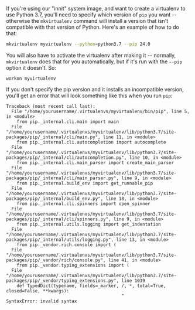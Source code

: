 <!--
.. title: Python 3.7 virtualenvs on the "innit" system image
.. slug: Python37VirtualenvOnInnit
.. date: 2025-03-20 18:25:00 UTC+00:00
.. tags:
.. category:
.. link:
.. description:
.. type: text
-->

If you're using our "innit" system image, and want to create a virtualenv to use
Python 3.7, you'll need to specify which version of `pip` you want -- otherwise
the `mkvirtualenv` command will install a version that isn't compatible with that
version of Python.  Here's an example of how to do that:

```bash
mkvirtualenv myvirtualenv --python=python3.7 --pip 24.0
```

You will also have to activate the virtualenv after making it -- normally,
`mkvirtualenv` does that for you automatically, but if it's run with the `--pip`
option it doesn't.  So:

```
workon myvirtualenv
```

If you don't specify the pip version and it installs an incompatible version, you'll
get an error that will look something like this when you run `pip`:

```
Traceback (most recent call last):
  File "/home/yourusername/.virtualenvs/myvirtualenv/bin/pip", line 5, in <module>
    from pip._internal.cli.main import main
  File "/home/yourusername/.virtualenvs/myvirtualenv/lib/python3.7/site-packages/pip/_internal/cli/main.py", line 11, in <module>
    from pip._internal.cli.autocompletion import autocomplete
  File "/home/yourusername/.virtualenvs/myvirtualenv/lib/python3.7/site-packages/pip/_internal/cli/autocompletion.py", line 10, in <module>
    from pip._internal.cli.main_parser import create_main_parser
  File "/home/yourusername/.virtualenvs/myvirtualenv/lib/python3.7/site-packages/pip/_internal/cli/main_parser.py", line 9, in <module>
    from pip._internal.build_env import get_runnable_pip
  File "/home/yourusername/.virtualenvs/myvirtualenv/lib/python3.7/site-packages/pip/_internal/build_env.py", line 18, in <module>
    from pip._internal.cli.spinners import open_spinner
  File "/home/yourusername/.virtualenvs/myvirtualenv/lib/python3.7/site-packages/pip/_internal/cli/spinners.py", line 9, in <module>
    from pip._internal.utils.logging import get_indentation
  File "/home/yourusername/.virtualenvs/myvirtualenv/lib/python3.7/site-packages/pip/_internal/utils/logging.py", line 13, in <module>
    from pip._vendor.rich.console import (
  File "/home/yourusername/.virtualenvs/myvirtualenv/lib/python3.7/site-packages/pip/_vendor/rich/console.py", line 41, in <module>
    from pip._vendor.typing_extensions import (
  File "/home/yourusername/.virtualenvs/myvirtualenv/lib/python3.7/site-packages/pip/_vendor/typing_extensions.py", line 1039
    def TypedDict(typename, fields=_marker, /, *, total=True, closed=False, **kwargs):
                                            ^
SyntaxError: invalid syntax
```

